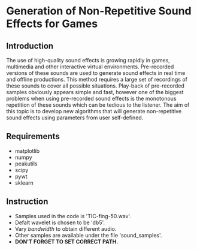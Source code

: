 # Generation of Non-Repetitive Sound Effects for Games

## Introduction
The use of high-quality sound effects is growing rapidly in games, multimedia and other interactive
virtual environments. Pre-recorded versions of these sounds are used to generate sound effects in
real time and offline productions. This method requires a large set of recordings of these sounds
to cover all possible situations. Play-back of pre-recorded samples obviously appears simple and
fast, however one of the biggest problems when using pre-recorded sound effects is the
monotonous repetition of these sounds which can be tedious to the listener. The aim of this topic
is to develop new algorithms that will generate non-repetitive sound effects using parameters from
user self-defined.

## Requirements
- matplotlib <br/>
- numpy <br/>
- peakutils <br/>
- scipy <br />
- pywt <br/>
- sklearn <br/>

## Instruction

- Samples used in the code is 'TIC-fing-50.wav'.
- Defalt wavelet is chosen to be 'db5'.
- Vary *bandwidth* to obtain different audio.
- Other samples are available under the file 'sound_samples'.
- **DON'T FORGET TO SET CORRECT PATH.**

